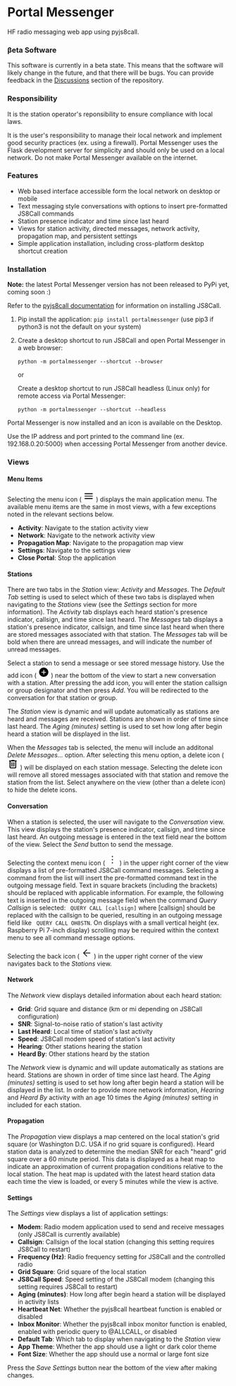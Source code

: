# Portal Messenger

HF radio messaging web app using pyjs8call.

### &beta;eta Software

This software is currently in a beta state. This means that the software will likely change in the future, and that there will be bugs. You can provide feedback in the [Discussions](https://github.com/simplyequipped/portalmessenger/discussions) section of the repository.

### Responsibility
It is the station operator's reponsibility to ensure compliance with local laws.

It is the user's responsibility to manage their local network and implement good security practices (ex. using a firewall). Portal Messenger uses the Flask development server for simplicity and should only be used on a local network. Do not make Portal Messenger available on the internet.

### Features
- Web based interface accessible form the local network on desktop or mobile
- Text messaging style conversations with options to insert pre-formatted JS8Call commands
- Station presence indicator and time since last heard
- Views for station activity, directed messages, network activity, propagation map, and persistent settings
- Simple application installation, including cross-platform desktop shortcut creation

### Installation
**Note:** the latest Portal Messenger version has not been released to PyPi yet, coming soon :)

Refer to the [pyjs8call documentation](https://simplyequipped.github.io/pyjs8call/) for information on installing JS8Call.

1. Pip install the application: `pip install portalmessenger` (use pip3 if python3 is not the default on your system)
2. Create a desktop shortcut to run JS8Call and open Portal Messenger in a web browser:
   ```
   python -m portalmessenger --shortcut --browser
   ```

   or
   
   Create a desktop shortcut to run JS8Call headless (Linux only) for remote access via Portal Messenger:
   ```
   python -m portalmessenger --shortcut --headless
   ```
Portal Messenger is now installed and an icon is available on the Desktop.

Use the IP address and port printed to the command line (ex. 192.168.0.20:5000) when accessing Portal Messenger from another device.

### Views

#### Menu Items
Selecting the menu icon ( <img src="portalmessenger/static/icons/hamburger.svg" alt="hamburger icon" width="25" height="25"/> ) displays the main application menu. The available menu items are the same in most views, with a few exceptions noted in the relevant sections below.

- **Activity**: Navigate to the station activity view
- **Network**: Navigate to the network activity view
- **Propagation Map**: Navigate to the propagation map view 
- **Settings**: Navigate to the settings view
- **Close Portal**: Stop the application

#### Stations
There are two tabs in the *Station* view: *Activity* and *Messages*. The *Default Tab* setting is used to select which of these two tabs is displayed when navigating to the *Stations* view (see the *Settings* section for more information). The *Activity* tab displays each heard station's presence indicator, callsign, and time since last heard. The *Messages* tab displays a station's presence indicator, callsign, and time since last heard when there are stored messages associated with that station. The *Messages* tab will be bold when there are unread messages, and will indicate the number of unread messages.

Select a station to send a message or see stored message history. Use the add icon ( <img src="portalmessenger/static/icons/add-solid.svg" alt="add icon" width="25" height="25"/> ) near the bottom of the view to start a new conversation with a station. After pressing the add icon, you will enter the station callsign or group designator and then press *Add*. You will be redirected to the conversation for that station or group.

The *Station* view is dynamic and will update automatically as stations are heard and messages are received. Stations are shown in order of time since last heard. The *Aging (minutes)* setting is used to set how long after begin heard a station will be displayed in the list.

When the *Messages* tab is selected, the menu will include an additonal *Delete Messages...* option. After selecting this menu option, a delete icon ( <img src="portalmessenger/static/icons/delete-hollow.svg" alt="trash can icon" width="25" height="25"/> ) will be displayed on each station message. Selecting the delete icon will remove all stored messages associated with that station and remove the station from the list. Select anywhere on the view (other than a delete icon) to hide the delete icons.

#### Conversation
When a station is selected, the user will navigate to the *Conversation* view. This view displays the station's presence indicator, callsign, and time since last heard. An outgoing message is entered in the text field near the bottom of the view. Select the *Send* button to send the message.

Selecting the context menu icon ( <img src="portalmessenger/static/icons/vertical-ellipsis.svg" alt="vertical ellipsis icon" width="25" height="25"/> ) in the upper right corner of the view displays a list of pre-formatted JS8Call command messages. Selecting a command from the list will insert the pre-formatted command text in the outgoing message field. Text in square brackets (including the brackets) should be replaced with applicable information. For example, the following text is inserted in the outgoing message field when the command *Query Callsign* is selected: ` QUERY CALL [callsign]` where [callsign] should be replaced with the callsign to be queried, resulting in an outgoing message field like ` QUERY CALL OH8STN`. On displays with a small vertical height (ex. Raspberry Pi 7-inch display) scrolling may be required within the context menu to see all command message options.

Selecting the back icon ( <img src="portalmessenger/static/icons/arrow-left.svg" alt="back icon" width="25" height="25"/> ) in the upper right corner of the view navigates back to the *Stations* view.

#### Network
The *Network* view displays detailed information about each heard station:

- **Grid**: Grid square and distance (km or mi depending on JS8Call configuration)
- **SNR**: Signal-to-noise ratio of station's last activity
- **Last Heard**: Local time of station's last activity
- **Speed**: JS8Call modem speed of station's last activity
- **Hearing**: Other stations hearing the station
- **Heard By**: Other stations heard by the station

The *Network* view is dynamic and will update automatically as stations are heard. Stations are shown in order of time since last heard. The *Aging (minutes)* setting is used to set how long after begin heard a station will be displayed in the list. In order to provide more network information, *Hearing* and *Heard By* activity with an age 10 times the *Aging (minutes)* setting in included for each station.

#### Propagation
The *Propagation* view displays a map centered on the local station's grid square (or Washington D.C. USA if no grid square is configured). Heard station data is analyzed to determine the median SNR for each "heard" grid square over a 60 minute period. This data is displayed as a heat map to indicate an approximation of current propagation conditions relative to the local station. The heat map is updated with the latest heard station data each time the view is loaded, or every 5 minutes while the view is active.

#### Settings
The *Settings* view displays a list of application settings:

- **Modem**: Radio modem application used to send and receive messages (only JS8Call is currently available)
- **Callsign**: Callsign of the local station (changing this setting requires JS8Call to restart)
- **Frequency (Hz)**: Radio frequency setting for JS8Call and the controlled radio
- **Grid Square**: Grid square of the local station
- **JS8Call Speed**: Speed setting of the JS8Call modem (changing this setting requires JS8Call to restart)
- **Aging (minutes)**: How long after begin heard a station will be displayed in activity lists
- **Heartbeat Net**: Whether the pyjs8call heartbeat function is enabled or disabled
- **Inbox Monitor**: Whether the pyjs8call inbox monitor function is enabled, enabled with periodic query to @ALLCALL, or disabled
- **Default Tab**: Which tab to display when navigating to the *Station* view
- **App Theme**: Whether the app should use a light or dark color theme
- **Font Size**: Whether the app should use a normal or large font size

Press the *Save Settings* button near the bottom of the view after making changes.

